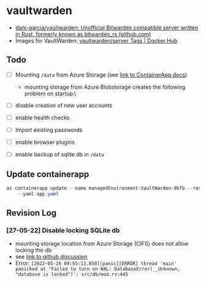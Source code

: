 # vaultwarden

* [dani-garcia/vaultwarden: Unofficial Bitwarden compatible server written in Rust, formerly known as bitwarden_rs (github.com)](https://github.com/dani-garcia/vaultwarden)
* Images for VaultWarden:  [vaultwarden/server Tags | Docker Hub](https://hub.docker.com/r/vaultwarden/server/tags)


## Todo

* [ ] Mounting `/data` from Azure Storage (see [link to ContainerApp docs](https://docs.microsoft.com/en-us/azure/container-apps/storage-mounts?pivots=aca-cli#configuration-1))
  * mounting storage from Azure Blobstorage creates the following problem on startup:\

* [ ] disable creation of new user accounts
* [ ] enable health checks
* [ ] Import existing passwords
* [ ] enable browser plugins
* [ ] enable backup of sqlite db in `/data`

## Update containerapp

```ps1
az containerapp update --name managedEnvironment-VaultWarden-9bfb --resource-group VaultWarden \
    --yaml app.yaml
```

## Revision Log

### [27-05-22] Disable locking SQLite db
* mounting storage location from Azure Storage (CIFS) does not allow locking the db
* see [link to github discussion](https://github.com/dani-garcia/vaultwarden/issues/1201#issuecomment-716804769)
* Error: `[2022-05-26 09:55:13.850][panic][ERROR] thread 'main' panicked at 'Failed to turn on WAL: DatabaseError(__Unknown, "database is locked")': src/db/mod.rs:445`
